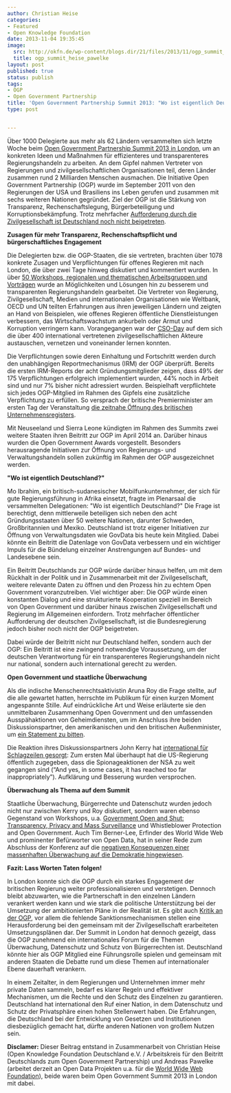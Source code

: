 ```yaml
---
author: Christian Heise
categories:
- Featured
- Open Knowledge Foundation
date: 2013-11-04 19:35:45
image:
  src: http://okfn.de/wp-content/blogs.dir/21/files/2013/11/ogp_summit_heise_pawelke.png
  title: ogp_summit_heise_pawelke
layout: post
published: true
status: publish
tags:
- OGP
- Open Government Partnership
title: 'Open Government Partnership Summit 2013: "Wo ist eigentlich Deutschland?"'
type: post


---
```


Über 1000 Delegierte aus mehr als 62 Ländern versammelten sich letzte Woche beim [Open Government Partnership Summit 2013 in London](http://www.opengovpartnership.org/get-involved/london-summit-2013), um an konkreten Ideen und Maßnahmen für effizienteres und transparenteres Regierungshandeln zu arbeiten. An dem Gipfel nahmen Vertreter von Regierungen und zivilgesellschaftlichen Organisationen teil, deren Länder zusammen rund 2 Milliarden Menschen ausmachen. Die Initiative Open Government Partnership (OGP) wurde im September 2011 von den Regierungen der USA und Brasiliens ins Leben gerufen und zusammen mit sechs weiteren Nationen gegründet. Ziel der OGP ist die Stärkung von Transparenz, Rechenschaftslegung, Bürgerbeteiligung und Korruptionsbekämpfung. Trotz mehrfacher [Aufforderung durch die Zivilgesellschaft ist Deutschland noch nicht beigetreten](http://opengovpartnership.de/2013/10/pm-beitritt-deutschlands-zur-ogp-umsetzungskonzept/%20).

**Zusagen für mehr Transparenz, Rechenschaftspflicht und bürgerschaftliches Engagement**

Die Delegierten bzw. die OGP-Staaten, die sie vertreten, brachten über 1078 konkrete Zusagen und Verpflichtungen für offenes Regieren mit nach London, die über zwei Tage hinweg diskutiert und kommentiert wurden. In über [50 Workshops, regionalen und thematischen Arbeitsgruppen und Vorträgen](http://www.opengovpartnership.org/get-involved/london-summit-2013/agenda) wurde an Möglichkeiten und Lösungen hin zu besserem und transparenten Regierungshandeln gearbeitet. Die Vertreter von Regierung, Zivilgesellschaft, Medien und internationalen Organisationen wie Weltbank, OECD und UN teilten Erfahrungen aus ihren jeweiligen Ländern und zeigten an Hand von Beispielen, wie offenes Regieren öffentliche Dienstleistungen verbessern, das Wirtschaftswachstum ankurbeln oder Armut und Korruption verringern kann. Vorangegangen war der [CSO-Day](http://www.opengovpartnership.org/get-involved/london-summit-2013/cso-day) auf dem sich die über 400 international vertretenen zivilgesellschaftlichen Akteure austauschen, vernetzen und voneinander lernen konnten.

Die Verpflichtungen sowie deren Einhaltung und Fortschritt werden durch den unabhängigen Reportmechanismus (IRM) der OGP überprüft. Bereits die ersten IRM-Reports der acht Gründungsmitglieder zeigen, dass 49% der 175 Verpflichtungen erfolgreich implementiert wurden, 44% noch in Arbeit sind und nur 7% bisher nicht adressiert wurden. Beispielhaft verpflichtete sich jedes OGP-Mitglied im Rahmen des Gipfels eine zusätzliche Verpflichtung zu erfüllen. So versprach der britische Premierminister am ersten Tag der Veranstaltung [die zeitnahe Öffnung des britischen Unternehmensregisters](http://www.theguardian.com/business/2013/oct/31/public-register-firms-secret-owners-cameron).

Mit Neuseeland und Sierra Leone kündigten im Rahmen des Summits zwei weitere Staaten ihren Beitritt zur OGP im April 2014 an. Darüber hinaus wurden die Open Government Awards vorgestellt. Besonders herausragende Initiativen zur Öffnung von Regierungs- und Verwaltungshandeln sollen zukünftig im Rahmen der OGP ausgezeichnet werden.

**"Wo ist eigentlich Deutschland?"**

Mo Ibrahim, ein britisch-sudanesischer Mobilfunkunternehmer, der sich für gute Regierungsführung in Afrika einsetzt, fragte im Plenarsaal die versammelten Delegationen: "Wo ist eigentlich Deutschland?" Die Frage ist berechtigt, denn mittlerweile beteiligen sich neben den acht Gründungsstaaten über 50 weitere Nationen, darunter Schweden, Großbritannien und Mexiko. Deutschland ist trotz eigener Initiativen zur Öffnung von Verwaltungsdaten wie GovData bis heute kein Mitglied. Dabei könnte ein Beitritt die Datenlage von GovData verbessern und ein wichtiger Impuls für die Bündelung einzelner Anstrengungen auf Bundes- und Landesebene sein.

Ein Beitritt Deutschlands zur OGP würde darüber hinaus helfen, um mit dem Rückhalt in der Politik und in Zusammenarbeit mit der Zivilgesellschaft, weitere relevante Daten zu öffnen und den Prozess hin zu echtem Open Government voranzutreiben. Viel wichtiger aber: Die OGP würde einen konstanten Dialog und eine strukturierte Kooperation speziell im Bereich von Open Government und darüber hinaus zwischen Zivilgesellschaft und Regierung im Allgemeinen einfordern. Trotz mehrfacher öffentlicher Aufforderung der deutschen Zivilgesellschaft, ist die Bundesregierung jedoch bisher noch nicht der OGP beigetreten.

Dabei würde der Beitritt nicht nur Deutschland helfen, sondern auch der OGP: Ein Beitritt ist eine zwingend notwendige Voraussetzung, um der deutschen Verantwortung für ein transparenteres Regierungshandeln nicht nur national, sondern auch international gerecht zu werden.

**Open Government und staatliche Überwachung**

Als die indische Menschenrechtsaktivistin Aruna Roy die Frage stellte, auf die alle gewartet hatten, herrschte im Publikum für einen kurzen Moment angespannte Stille. Auf eindrückliche Art und Weise erläuterte sie den unmittelbaren Zusammenhang Open Government und den umfassenden Ausspähaktionen von Geheimdiensten, um im Anschluss ihre beiden Diskussionspartner, den amerikanischen und den britischen Außenminister, um [ein Statement zu bitten](http://www.youtube.com/watch?v=NGZwsKaFwlE).

Die Reaktion ihres Diskussionspartners John Kerry hat [international für Schlagzeilen gesorgt](http://www.theguardian.com/world/2013/oct/31/john-kerry-some-surveillance-gone-too-far): Zum ersten Mal überhaupt hat die US-Regierung öffentlich zugegeben, dass die Spionageaktionen der NSA zu weit gegangen sind (“And yes, in some cases, it has reached too far inappropriately”). Aufklärung und Besserung wurden versprochen.

**Überwachung als Thema auf dem Summit**

Staatliche Überwachung, Bürgerrechte und Datenschutz wurden jedoch nicht nur zwischen Kerry und Roy diskutiert, sondern waren ebenso Gegenstand von Workshops, u.a. [Government Open and Shut: Transparency, Privacy and Mass Surveillance](http://www.opengovpartnership.org/get-involved/london-summit-2013/agenda/session/government-open-and-shut-transparency-privacy-and) und Whistleblower Protection and Open Government. Auch Tim Berner-Lee, Erfinder des World Wide Web und prominenter Befürworter von Open Data, hat in seiner Rede zum Abschluss der Konferenz auf die [negativen Konsequenzen einer massenhaften Überwachung auf die Demokratie hingewiesen](http://techpresident.com/news/wegov/24483/privacy-and-surveillance-elephant-ogp-summit).

**Fazit: Lass Worten Taten folgen!**

In London konnte sich die OGP durch ein starkes Engagement der britischen Regierung weiter professionalisieren und verstetigen. Dennoch bleibt abzuwarten, wie die Partnerschaft in den einzelnen Ländern verankert werden kann und wie stark die politische Unterstützung bei der Umsetzung der ambitionierten Pläne in der Realität ist. Es gibt auch [Kritik an der OGP](http://sunlightfoundation.com/blog/2013/10/10/ogp-opportunities-and-limitations/), vor allem die fehlende Sanktionsmechanismen stellen eine Herausforderung bei den gemeinsam mit der Zivilgesellschaft erarbeiteten Umsetzungsplänen dar. Der Summit in London hat dennoch gezeigt, dass die OGP zunehmend ein internationales Forum für die Themen Überwachung, Datenschutz und Schutz von Bürgerrechten ist. Deutschland könnte hier als OGP Mitglied eine Führungsrolle spielen und gemeinsam mit anderen Staaten die Debatte rund um diese Themen auf internationaler Ebene dauerhaft verankern.

In einem Zeitalter, in dem Regierungen und Unternehmen immer mehr private Daten sammeln, bedarf es klarer Regeln und effektiver Mechanismen, um die Rechte und den Schutz des Einzelnen zu garantieren. Deutschland hat international den Ruf einer Nation, in dem Datenschutz und Schutz der Privatsphäre einen hohen Stellenwert haben. Die Erfahrungen, die Deutschland bei der Entwicklung von Gesetzen und Institutionen diesbezüglich gemacht hat, dürfte anderen Nationen von großem Nutzen sein.

**Disclamer:** Dieser Beitrag entstand in Zusammenarbeit von Christian Heise (Open Knowledge Foundation Deutschland e.V. / Arbeitskreis für den Beitritt Deutschlands zum Open Government Partnership) und Andreas Pawelke (arbeitet derzeit an Open Data Projekten u.a. für die [World Wide Web Foundation](http://www.webfoundation.org/)), beide waren beim Open Government Summit 2013 in London mit dabei.